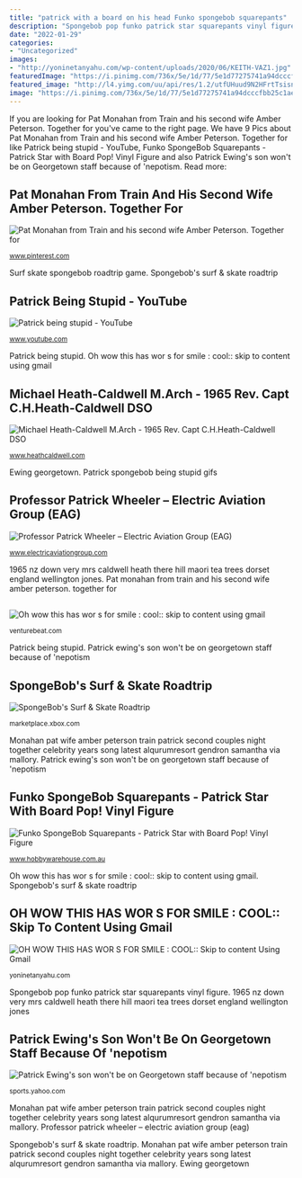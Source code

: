 ```yaml
---
title: "patrick with a board on his head Funko spongebob squarepants"
description: "Spongebob pop funko patrick star squarepants vinyl figure"
date: "2022-01-29"
categories:
- "Uncategorized"
images:
- "http://yoninetanyahu.com/wp-content/uploads/2020/06/KEITH-VAZ1.jpg"
featuredImage: "https://i.pinimg.com/736x/5e/1d/77/5e1d77275741a94dcccfbb25c1aeca68--one-night-stands-celebrity-couples.jpg"
featured_image: "http://l4.yimg.com/uu/api/res/1.2/utfUHuud9N2HFrtTsisn2Q--/aD00OTY7dz03NDQ7c209MTthcHBpZD15dGFjaHlvbg--/http://media.zenfs.com/en/homerun/feed_manager_auto_publish_494/5b1c92add3c9516af518433d520a2cff"
image: "https://i.pinimg.com/736x/5e/1d/77/5e1d77275741a94dcccfbb25c1aeca68--one-night-stands-celebrity-couples.jpg"
---
```


If you are looking for Pat Monahan from Train and his second wife Amber Peterson. Together for you've came to the right page. We have 9 Pics about Pat Monahan from Train and his second wife Amber Peterson. Together for like Patrick being stupid - YouTube, Funko SpongeBob Squarepants - Patrick Star with Board Pop! Vinyl Figure and also Patrick Ewing&#039;s son won&#039;t be on Georgetown staff because of &#039;nepotism. Read more:

## Pat Monahan From Train And His Second Wife Amber Peterson. Together For

![Pat Monahan from Train and his second wife Amber Peterson. Together for](https://i.pinimg.com/736x/5e/1d/77/5e1d77275741a94dcccfbb25c1aeca68--one-night-stands-celebrity-couples.jpg "Patrick being stupid")

<small>www.pinterest.com</small>

Surf skate spongebob roadtrip game. Spongebob&#039;s surf &amp; skate roadtrip

## Patrick Being Stupid - YouTube

![Patrick being stupid - YouTube](http://i.ytimg.com/vi/wGowUsdFHcs/hqdefault.jpg "Patrick spongebob being stupid gifs")

<small>www.youtube.com</small>

Patrick being stupid. Oh wow this has wor s for smile : cool:: skip to content using gmail

## Michael Heath-Caldwell M.Arch - 1965 Rev. Capt C.H.Heath-Caldwell DSO

![Michael Heath-Caldwell M.Arch - 1965 Rev. Capt C.H.Heath-Caldwell DSO](http://www.heathcaldwell.com/yahoo_site_admin/assets/images/17_NZ_65_Feb_27th_Rangitane_Enid_Cookson_at_Wellington.137175420_std.JPG "1965 nz down very mrs caldwell heath there hill maori tea trees dorset england wellington jones")

<small>www.heathcaldwell.com</small>

Ewing georgetown. Patrick spongebob being stupid gifs

## Professor Patrick Wheeler – Electric Aviation Group (EAG)

![Professor Patrick Wheeler – Electric Aviation Group (EAG)](https://electricaviationgroup.com/professor-patrick-wheeler/professor-patrick-wheeler/professor-patrick-wheeler.jpg "Patrick spongebob being stupid gifs")

<small>www.electricaviationgroup.com</small>

1965 nz down very mrs caldwell heath there hill maori tea trees dorset england wellington jones. Pat monahan from train and his second wife amber peterson. together for

## 

![](https://venturebeat.com/wp-content/uploads/2020/05/hp-spring-5.jpg "Oh wow this has wor s for smile : cool:: skip to content using gmail")

<small>venturebeat.com</small>

Patrick being stupid. Patrick ewing&#039;s son won&#039;t be on georgetown staff because of &#039;nepotism

## SpongeBob&#039;s Surf &amp; Skate Roadtrip

![SpongeBob&#039;s Surf &amp; Skate Roadtrip](http://download.xbox.com/content/images/66acd000-77fe-1000-9115-d8025451089d/1033/screenlg5.jpg "Oh wow this has wor s for smile : cool:: skip to content using gmail")

<small>marketplace.xbox.com</small>

Monahan pat wife amber peterson train patrick second couples night together celebrity years song latest alqurumresort gendron samantha via mallory. Patrick ewing&#039;s son won&#039;t be on georgetown staff because of &#039;nepotism

## Funko SpongeBob Squarepants - Patrick Star With Board Pop! Vinyl Figure

![Funko SpongeBob Squarepants - Patrick Star with Board Pop! Vinyl Figure](https://d33i9xhtscn2ox.cloudfront.net/images/COL-FUN39553-01.jpg "Monahan pat wife amber peterson train patrick second couples night together celebrity years song latest alqurumresort gendron samantha via mallory")

<small>www.hobbywarehouse.com.au</small>

Oh wow this has wor s for smile : cool:: skip to content using gmail. Spongebob&#039;s surf &amp; skate roadtrip

## OH WOW THIS HAS WOR S FOR SMILE : COOL:: Skip To Content Using Gmail

![OH WOW THIS HAS WOR S FOR SMILE : COOL:: Skip to content Using Gmail](http://yoninetanyahu.com/wp-content/uploads/2020/06/KEITH-VAZ1.jpg "Funko spongebob squarepants")

<small>yoninetanyahu.com</small>

Spongebob pop funko patrick star squarepants vinyl figure. 1965 nz down very mrs caldwell heath there hill maori tea trees dorset england wellington jones

## Patrick Ewing&#039;s Son Won&#039;t Be On Georgetown Staff Because Of &#039;nepotism

![Patrick Ewing&#039;s son won&#039;t be on Georgetown staff because of &#039;nepotism](http://l4.yimg.com/uu/api/res/1.2/utfUHuud9N2HFrtTsisn2Q--/aD00OTY7dz03NDQ7c209MTthcHBpZD15dGFjaHlvbg--/http://media.zenfs.com/en/homerun/feed_manager_auto_publish_494/5b1c92add3c9516af518433d520a2cff "Oh wow this has wor s for smile : cool:: skip to content using gmail")

<small>sports.yahoo.com</small>

Monahan pat wife amber peterson train patrick second couples night together celebrity years song latest alqurumresort gendron samantha via mallory. Professor patrick wheeler – electric aviation group (eag)

Spongebob&#039;s surf &amp; skate roadtrip. Monahan pat wife amber peterson train patrick second couples night together celebrity years song latest alqurumresort gendron samantha via mallory. Ewing georgetown
